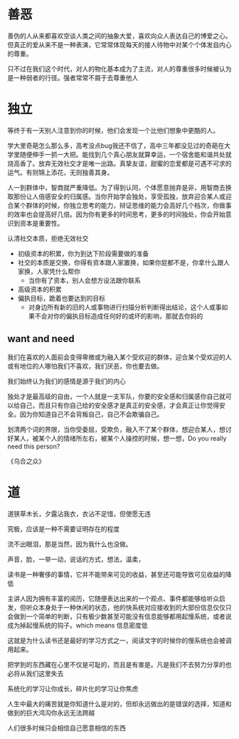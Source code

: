 
# 善恶

善伪的人从来都喜欢空谈人类之间的抽象大爱，喜欢向众人表达自己的博爱之心。但真正的爱从来不是一种表演，它常常体现每天的接人待物中对某个个体发自内心的尊重。

只不过在我们这个时代，对人的物化基本成为了主流，对人的尊重很多时候被认为是一种弱者的行径。强者常常不屑于去尊重他人


# 独立

等终于有一天别人注意到你的时候，他们会发现一个比他们想象中更酷的人。

学大里奇葩怎么那么多，高考没点bug我还不信了，高中三年都没见过的奇葩在大学里随便伸手一抓一大把。能找到几个真心朋友就算幸运，一个宿舍能和谐共处就烧高香了。放弃无效社交才是唯一出路。真挚友谊，甜蜜的恋爱都是可遇不可求的运气。有则锦上添花，无则独善其身。

人一到群体中，智商就严重降低。为了得到认同，个体愿意抛弃是非，用智商去换取那份让人倍感安全的归属感。当你开始学会独处，享受孤独，放弃迎合某人或迎合某个群体的时候，你独立思考的能力，辩证思维的能力会高好几个档次，你做事的效率也会提高好几倍。因为你有更多的时间思考，更多的时间独处，你会开始意识到资本是重要性。

认清社交本质，拒绝无效社交

- 初级资本的积累，你为到达下阶段需要做的准备
- 社交的本质是交换，你得有资本跟人家置换，如果你屁都不是，你拿什么跟人家换，人家凭什么帮你
    * 当你有了资本，别人会想方设法跟你联系
- 高级资本的积累
- 偏执目标，跪着也要达到的目标
    * 对身边所有新的旧的人或事物进行扫描分析判断得出结论，这个人或事如果不会对你的偏执目标造成任何好的或坏的影响，那就去你妈的

## want and need

我们在喜欢的人面前会变得卑微或为融入某个受欢迎的群体，迎合某个受欢迎的人或有地位的人哪怕我们不喜欢，我们厌恶，你也要去做。

我们始终认为我们的感情是源于我们的内心

独处才是最高级的自由，一个人就是一支军队，你要的安全感和归属感你自己就可以给自己，而且只有你自己给的安全感才是真正的安全感，才会真正让你觉得安全。因为你知道自己不会背叛自己，自己不会欺骗自己。

划清两个词的界限，当你受委屈，受欺负，融入不了某个群体，想迎合某人，想讨好某人，被某个人的情绪所左右，被某个人操控的时候，想一想，Do you really need this person?


《乌合之众》


# 道

道狭草木长，夕露沾我衣，衣沾不足惜，但使愿无违

究极，应该是一种不需要证明存在的程度

流不出眼泪，那是当然，因为我什么也没做。

声音，脸，一举一动，说话的方式，想法，温柔，

读书是一种奢侈的事情，它并不能带来可见的收益，甚至还可能导致可见收益的降低

主讲人因为拥有丰富的阅历，它随便表达出来的一个观点、事件都能够给听众启发，但听众本身处于一种休闲的状态，他的快系统对应接收到的大部份信息仅仅只会做到一个简单的判断，只有极少数甚至可能没有信息能够都用起慢系统，或者说成为掉起慢系统的钩子。which means 信息密度低

这就是为什么读书还是最好的学习方式之一，阅读文字的时候你的慢系统也会被调用起来。

把学到的东西藏在心里不仅是可耻的，而且是有害是。凡是我们不去努力分享的也必将从我们这里失去

系统化的学习让你成长，碎片化的学习让你焦虑

人生中最大的痛苦就是你知道什么是对的，但却永远做出的是错误的选择，知道和做到的巨大鸿沟你永远无法跨越

人们很多时候只会相信自己愿意相信的东西




